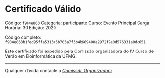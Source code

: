 # Certificado Válido

Código: `f904e863`
Categoria: participante
Curso: Evento Principal
Carga Horária: 30
Edição: 2020


Código completo: `f904e863b1fed95ffa5313c5b703a7f3b4b669400a2972f7a0d576331a0dc651`


Este certificado foi expedido pela Comissão organizadora do IV Curso de Verão em Bioinformática da UFMG.

----

Qualquer dúvida contacte a [_Comissão Organizadora_](<mailto:cursobioinfoufmg@gmail.com$subject=[Certificados]>)


